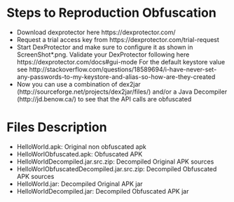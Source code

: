 <h1> Steps to Reproduction Obfuscation </h1>

<ul>
<li>Download dexprotector here https://dexprotector.com/</li>
<li>Request a trial access key from https://dexprotector.com/trial-request </li>

<li> Start DexProtector and make sure to configure it as shown in ScreenShot*.png. Validate your DexProtector following here https://dexprotector.com/docs#gui-mode For the default keystore value see http://stackoverflow.com/questions/18589694/i-have-never-set-any-passwords-to-my-keystore-and-alias-so-how-are-they-created</li>
 

<li>Now you can use a combination of dex2jar (http://sourceforge.net/projects/dex2jar/files/) and/or a Java Decompiler (http://jd.benow.ca/) to see that the API calls are obfuscated  </li>
</ul>

<h1> Files Description  </h1>

<ul>
<li>HelloWorld.apk: Original non obfuscated apk  </li>
<li> HelloWorlObfuscated.apk: Obfuscated APK </li>
<li> HelloWorldDecompiled.jar.src.zip: Decompiled Original APK sources</li>
<li> HelloWorlObfuscatedDecompiled.jar.src.zip: Decompiled Obfuscated APK sources</li>
<li> HelloWorld.jar: Decompiled Original APK jar </li>
<li>HelloWorldDecompiled.jar: Decompiled  Obfuscated APK jar</li>
</ul>
